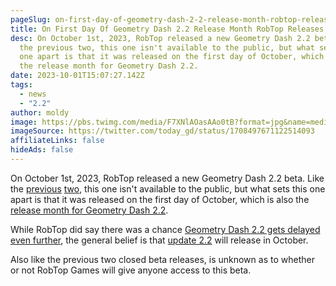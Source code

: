 ```yaml
---
pageSlug: on-first-day-of-geometry-dash-2-2-release-month-robtop-releases-new-2-2-beta
title: On First Day Of Geometry Dash 2.2 Release Month RobTop Releases New 2.2 Beta
desc: On October 1st, 2023, RobTop released a new Geometry Dash 2.2 beta. Like
  the previous two, this one isn't available to the public, but what sets this
  one apart is that it was released on the first day of October, which is also
  the release month for Geometry Dash 2.2.
date: 2023-10-01T15:07:27.142Z
tags:
  - news
  - "2.2"
author: moldy
image: https://pbs.twimg.com/media/F7XNlAOasAAo0tB?format=jpg&name=medium
imageSource: https://twitter.com/today_gd/status/1708497671122514093
affiliateLinks: false
hideAds: false
---
```

On October 1st, 2023, RobTop released a new Geometry Dash 2.2 beta. Like the [previous](/posts/closed-geometry-dash-2-2-beta-released-on-steam/) [two](/posts/robtop-releases-new-geometry-dash-2-2-beta/), this one isn't available to the public, but what sets this one apart is that it was released on the first day of October, which is also the [release month for Geometry Dash 2.2](/posts/final-geometry-dash-2-2-release-date-confirmed-by-robtop/).

While RobTop did say there was a chance [Geometry Dash 2.2 gets delayed even further](/posts/geometry-dash-2-2-release-date-might-get-delayed-to-after-october/), the general belief is that [update 2.2](/categories/2.2/) will release in October.

Also like the previous two closed beta releases, is unknown as to whether or not RobTop Games will give anyone access to this beta.